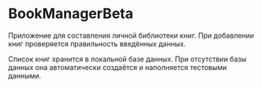 # BookManagerBeta

Приложение для составления личной библиотеки книг.
При добавлении книг проверяется правильность введённых данных.

Список книг хранится в локальной базе данных. При отсутствии базы данных она автоматически создаётся и наполняется тестовыми данными.
